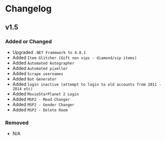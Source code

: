 # Changelog

## v1.5

### Added or Changed
- Upgraded `.NET Framework to 4.8.1`
- Added `Item Glitcher (Gift non vips - diamond/vip items)`
- Added `Automated Autographer`
- Added `Automated pixeller`
- Added `Scrape usernames`
- Added `Bot Generator`
- Added `login inactive (attempt to login to old accounts from 2011 - 2014 etc)`
- Added `MovieStarPlanet 2 Login`
- Added `MSP2 - Mood Changer`
- Added `MSP2 - Gender Changer`
- Added `MSP2 - Delete Room`






### Removed

- N/A
